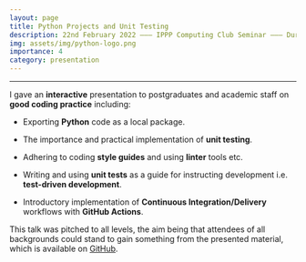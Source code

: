 ```yaml
---
layout: page
title: Python Projects and Unit Testing
description: 22nd February 2022 ––– IPPP Computing Club Seminar ––– Durham University
img: assets/img/python-logo.png
importance: 4
category: presentation
---
```


---
I gave an **interactive** presentation to postgraduates and academic staff on **good coding practice** including:

- Exporting **Python** code as a local package.<br/>

- The importance and practical implementation of **unit testing**.<br/>

- Adhering to coding **style guides** and using **linter** tools etc.<br/>

- Writing and using **unit tests** as a guide for instructing development i.e. **test-driven development**.<br/>

- Introductory implementation of **Continuous Integration/Delivery** workflows with **GitHub Actions**.<br/>

This talk was pitched to all levels, the aim being that attendees of all backgrounds could stand to gain something from the presented material, which is available on [GitHub](https://github.com/Hitham2496/Subtractor).
